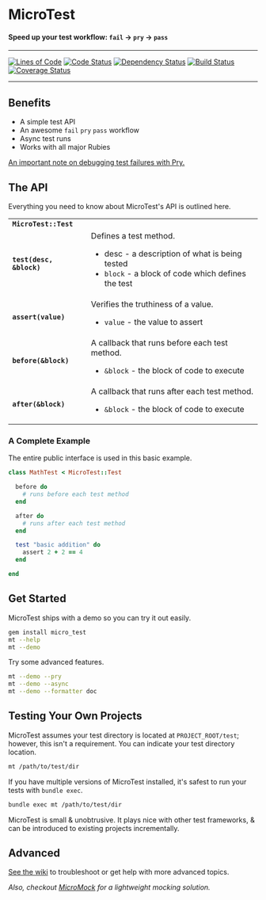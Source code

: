 # MicroTest

#### Speed up your test workflow: `fail` -> `pry` -> `pass`

---

[![Lines of Code](http://img.shields.io/badge/loc-480-brightgreen.svg)](http://blog.codinghorror.com/the-best-code-is-no-code-at-all/)
[![Code Status](https://codeclimate.com/github/hopsoft/micro_test.png)](https://codeclimate.com/github/hopsoft/micro_test)
[![Dependency Status](https://gemnasium.com/hopsoft/micro_test.png)](https://gemnasium.com/hopsoft/micro_test)
[![Build Status](https://travis-ci.org/hopsoft/micro_test.png)](https://travis-ci.org/hopsoft/micro_test)
[![Coverage Status](https://img.shields.io/coveralls/hopsoft/micro_test.svg)](https://coveralls.io/r/hopsoft/micro_test?branch=master)

---

## Benefits

* A simple test API
* An awesome `fail` `pry` `pass` workflow
* Async test runs
* Works with all major Rubies

[An important note on debugging test failures with Pry.](https://github.com/hopsoft/micro_test/wiki/Debug-Test-Failures-with-Pry#gemfile-considerations)

## The API

Everything you need to know about MicroTest's API is outlined here.

<table>
  <tr>
    <td><strong><code>MicroTest::Test</code></strong></td>
    <td></td>
  </tr>
  <tr>
    <td><strong><code>test(desc, &block)</code></strong></td>
    <td>
      Defines a test method.
      <ul>
        <li><sr<code>desc</code> - a description of what is being tested</li>
        <li><code>block</code> - a block of code which defines the test</li>
      </ul>
    </td>
  </tr>
  <tr>
    <td><strong><code>assert(value)</code></strong></td>
    <td>
      Verifies the truthiness of a value.
      <ul>
        <li><code>value</code> - the value to assert</li>
      </ul>
    </td>
  </tr>
  <tr>
    <td><strong><code>before(&block)</code></strong></td>
    <td>
      A callback that runs before each test method.
      <ul>
        <li><code>&block</code> - the block of code to execute</li>
      </ul>
    </td>
  </tr>
  <tr>
    <td><strong><code>after(&block)</code></strong></td>
    <td>
      A callback that runs after each test method.
      <ul>
        <li><code>&block</code> - the block of code to execute</li>
      </ul>
    </td>
  </tr>
</table>

### A Complete Example

The entire public interface is used in this basic example.

```ruby
class MathTest < MicroTest::Test

  before do
    # runs before each test method
  end

  after do
    # runs after each test method
  end

  test "basic addition" do
    assert 2 + 2 == 4
  end

end
```

## Get Started

MicroTest ships with a demo so you can try it out easily.

```sh
gem install micro_test
mt --help
mt --demo
```

Try some advanced features.

```sh
mt --demo --pry
mt --demo --async
mt --demo --formatter doc
```

## Testing Your Own Projects

MicroTest assumes your test directory is located at `PROJECT_ROOT/test`;
however, this isn't a requirement. You can indicate your test directory location.

```sh
mt /path/to/test/dir
```

If you have multiple versions of MicroTest installed,
it's safest to run your tests with `bundle exec`.

```sh
bundle exec mt /path/to/test/dir
```

MicroTest is small & unobtrusive.
It plays nice with other test frameworks, & can be introduced to existing projects incrementally.

## Advanced

[See the wiki](https://github.com/hopsoft/micro_test/wiki)
to troubleshoot or get help with more advanced topics.

*Also, checkout [MicroMock](https://github.com/hopsoft/micro_mock) for a lightweight mocking solution.*


